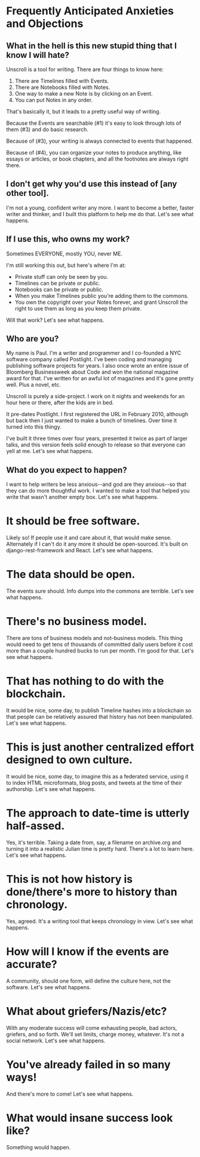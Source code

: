 # Frequently Anticipated Anxieties and Objections

## What in the hell is this new stupid thing that I know I will hate?

Unscroll is a tool for writing. There are four things to know here:

1. There are Timelines filled with Events.
2. There are Notebooks filled with Notes.
3. One way to make a new Note is by clicking on an Event.
4. You can put Notes in any order.

That's basically it, but it leads to a pretty useful way of writing.

Because the Events are searchable (#1) it's easy to look through lots
of them (#3) and do basic research.

Because of (#3), your writing is always connected to events that
happened.

Because of (#4), you can organize your notes to produce anything, like
essays or articles, or book chapters, and all the footnotes are always
right there.

## I don't get why you'd use this instead of [any other tool].

I'm not a young, confident writer any more. I want to become a better,
faster writer and thinker, and I built this platform to help me do
that. Let's see what happens.

## If I use this, who owns my work?

Sometimes EVERYONE, mostly YOU, never ME.

I'm still working this out, but here's where I'm at:

- Private stuff can only be seen by you.
- Timelines can be private or public.
- Notebooks can be private or public.
- When you make Timelines public you're adding them to the commons.
- You own the copyright over your Notes forever, and grant Unscroll
  the right to use them as long as you keep them private.

Will that work? Let's see what happens.

## Who are you?

My name is Paul. I'm a writer and programmer and I co-founded a NYC
software company called Postlight. I've been coding and managing
publishing software projects for years. I also once wrote an entire
issue of Bloomberg Businessweek about Code and won the national
magazine award for that. I've written for an awful lot of magazines
and it's gone pretty well. Plus a novel, etc.

Unscroll is purely a side-project. I work on it nights and weekends
for an hour here or there, after the kids are in bed. 

It pre-dates Postlight. I first registered the URL in February 2010,
although but back then I just wanted to make a bunch of
timelines. Over time it turned into this thingy.

I've built it three times over four years, presented it twice as part
of larger talks, and this version feels solid enough to release so
that everyone can yell at me. Let's see what happens.

## What do you expect to happen?

I want to help writers be less anxious--and god are they anxious--so
that they can do more thoughtful work. I wanted to make a tool that
helped you write that wasn't another empty box. Let's see what
happens.

# It should be free software.

Likely so! If people use it and care about it, that would make
sense. Alternately if I can't do it any more it should be
open-sourced. It's built on django-rest-framework and React. Let's see
what happens.

# The data should be open.

The events sure should. Info dumps into the commons are
terrible. Let's see what happens.

# There's no business model.

There are tons of business models and not-business models. This thing
would need to get tens of thousands of committed daily users before it
cost more than a couple hundred bucks to run per month. I'm good for
that. Let's see what happens.

# That has nothing to do with the blockchain.

It would be nice, some day, to publish Timeline hashes into a
blockchain so that people can be relatively assured that history has
not been manipulated. Let's see what happens.

# This is just another centralized effort designed to own culture.

It would be nice, some day, to imagine this as a federated service,
using it to index HTML microformats, blog posts, and tweets at the
time of their authorship. Let's see what happens.

# The approach to date-time is utterly half-assed.

Yes, it's terrible. Taking a date from, say, a filename on archive.org
and turning it into a realistic Julian time is pretty hard. There's a
lot to learn here. Let's see what happens.

# This is not how history is done/there's more to history than chronology.

Yes, agreed. It's a writing tool that keeps chronology in view. Let's
see what happens.

# How will I know if the events are accurate?

A community, should one form, will define the culture here, not the
software. Let's see what happens.

# What about griefers/Nazis/etc?

With any moderate success will come exhausting people, bad actors,
griefers, and so forth. We'll set limits, charge money, whatever.
It's not a social network. Let's see what happens.

# You've already failed in so many ways!

And there's more to come! Let's see what happens.

# What would insane success look like?

Something would happen.
